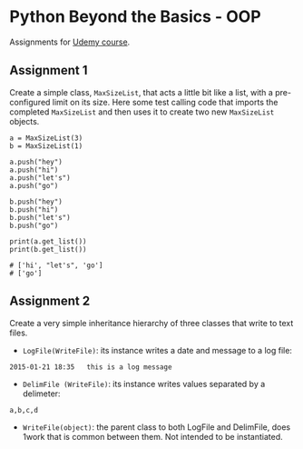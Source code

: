 # Python Beyond the Basics - OOP

Assignments for [Udemy course](https://www.udemy.com/python-beyond-the-basics-object-oriented-programming).

## Assignment 1

Create a simple class, `MaxSizeList`, that acts a little bit like a list, with a pre-configured limit on its size. Here some test calling code that imports the completed `MaxSizeList` and then uses it to create two new `MaxSizeList` objects.

```
a = MaxSizeList(3)
b = MaxSizeList(1)

a.push("hey")
a.push("hi")
a.push("let's")
a.push("go")

b.push("hey")
b.push("hi")
b.push("let's")
b.push("go")

print(a.get_list())
print(b.get_list())

# ['hi', "let's", 'go']
# ['go']
```

## Assignment 2

Create a very simple inheritance hierarchy of three classes that write to text files.  

- `LogFile(WriteFile)`:  its instance writes a date and message to a log file:  
```
2015-01-21 18:35   this is a log message
```

- `DelimFile (WriteFile)`:  its instance writes values separated by a delimeter:   
```
a,b,c,d
```

- ```WriteFile(object)```:  the parent class to both LogFile and DelimFile, does 1work that is common between them.   Not intended to be instantiated.
